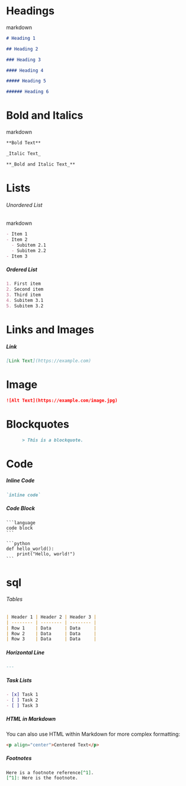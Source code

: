 # **Headings**

markdown

```markdown
# Heading 1

## Heading 2

### Heading 3

#### Heading 4

##### Heading 5

###### Heading 6
```

# **Bold and Italics**

markdown

```markdown
**Bold Text**

_Italic Text_

**_Bold and Italic Text_**
```

# **Lists**

###### Unordered List

markdown

```markdown
- Item 1
- Item 2
  - Subitem 2.1
  - Subitem 2.2
- Item 3
```

##### Ordered List

```markdown
1. First item
2. Second item
3. Third item
4. Subitem 3.1
5. Subitem 3.2
```

# **Links and Images**

##### Link

```markdown
[Link Text](https://example.com)
```

# **Image**

```markdown
![Alt Text](https://example.com/image.jpg)
```

# **Blockquotes**

```markdown
      > This is a blockquote.
```

# **Code**

##### Inline Code

```markdown
`inline code`
```

##### Code Block

````
```language
code block
```
````

````
```python
def hello_world():
    print("Hello, world!")
```
````

# sql

###### Tables

```markdown
| Header 1 | Header 2 | Header 3 |
| -------- | -------- | -------- |
| Row 1    | Data     | Data     |
| Row 2    | Data     | Data     |
| Row 3    | Data     | Data     |
```

##### Horizontal Line

```markdown
---
```

##### Task Lists

```markdown
- [x] Task 1
- [ ] Task 2
- [ ] Task 3
```

##### HTML in Markdown

You can also use HTML within Markdown for more complex formatting:

```markdown
<p align="center">Centered Text</p>
```

##### Footnotes

```markdown
Here is a footnote reference[^1].
[^1]: Here is the footnote.
```
